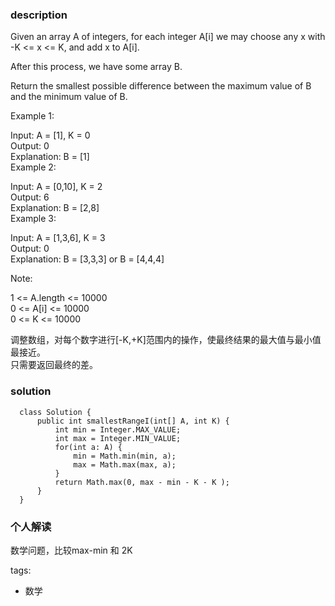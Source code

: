 ### description    
  Given an array A of integers, for each integer A[i] we may choose any x with -K <= x <= K, and add x to A[i].  
    
  After this process, we have some array B.  
    
  Return the smallest possible difference between the maximum value of B and the minimum value of B.  
    
     
    
  Example 1:  
    
  Input: A = [1], K = 0  
  Output: 0  
  Explanation: B = [1]  
  Example 2:  
    
  Input: A = [0,10], K = 2  
  Output: 6  
  Explanation: B = [2,8]  
  Example 3:  
    
  Input: A = [1,3,6], K = 3  
  Output: 0  
  Explanation: B = [3,3,3] or B = [4,4,4]  
     
    
  Note:  
    
  1 <= A.length <= 10000  
  0 <= A[i] <= 10000  
  0 <= K <= 10000  
    
  调整数组，对每个数字进行[-K,+K]范围内的操作，使最终结果的最大值与最小值最接近。  
  只需要返回最终的差。  
    
### solution    
```    
  class Solution {  
      public int smallestRangeI(int[] A, int K) {  
          int min = Integer.MAX_VALUE;  
          int max = Integer.MIN_VALUE;  
          for(int a: A) {  
              min = Math.min(min, a);  
              max = Math.max(max, a);  
          }  
          return Math.max(0, max - min - K - K );  
      }  
  }  
```    
    
### 个人解读    
  数学问题，比较max-min 和 2K  
    
tags:    
  -  数学  
